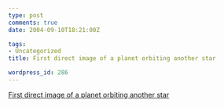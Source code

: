 ```yaml
---
type: post
comments: true
date: 2004-09-10T18:21:00Z

tags:
- Uncategorized
title: First direct image of a planet orbiting another star

wordpress_id: 286
---
```


[First direct image of a planet orbiting another star](http://news.bbc.co.uk/1/hi/sci/tech/3644410.stm)
